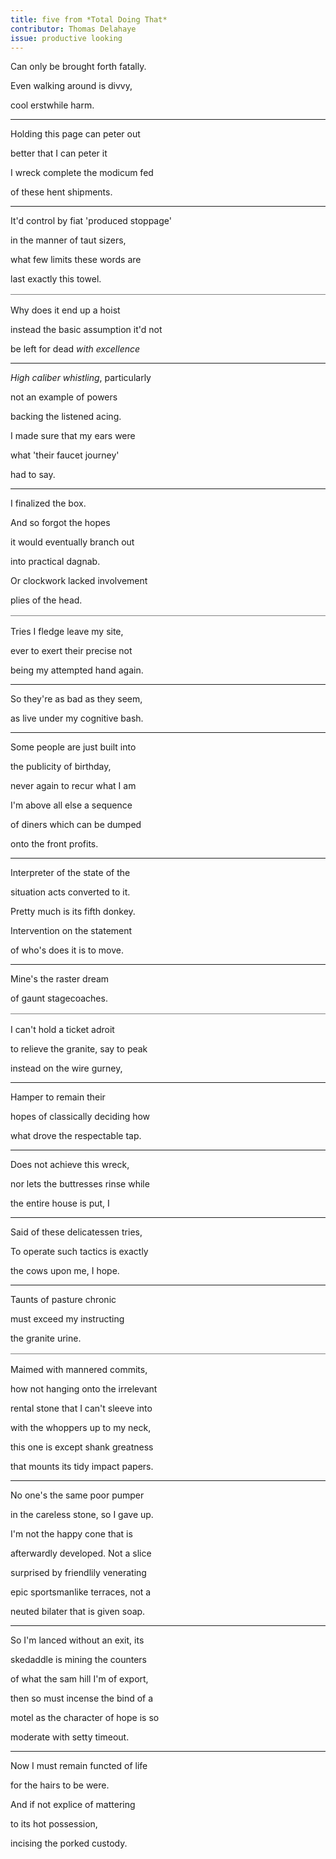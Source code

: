 ```yaml
---
title: five from *Total Doing That*
contributor: Thomas Delahaye
issue: productive looking
---
```


<div class="whitespace garamond">
<p>Can only be brought forth fatally.</p>
<p>  Even walking around is divvy,</p>
<p>    cool erstwhile harm.</p>
<hr />
<p> Holding this page can peter out</p>
<p>   better that I can peter it</p>
<p>I wreck complete the modicum fed</p>
<p>    of these hent shipments.</p>
<hr />
<p>It'd control by fiat 'produced stoppage'</p>
<p>  in the manner of taut sizers,</p>
<p> what few limits these words are</p>
<p>      last exactly this towel.</p>
</div>
<div class="whitespace garamond">
<p style="margin-top:1rem;padding-top:1rem;border-top:1px solid grey;">Why does it end up a hoist</p>
<p> instead the basic assumption it'd not</p>
<p>  be left for dead <em>with excellence</em></p>
<hr />
<p><em>High caliber whistling</em>, particularly</p>
<p> not an example of powers</p>
<p> backing the listened acing.</p>
<p>I made sure that my ears were</p>
<p>   what 'their faucet journey'</p>
<p>     had to say.</p>
<hr />
<p>I finalized the box.</p>
<p> And so forgot the hopes</p>
<p>  it would eventually branch out</p>
<p>    into practical dagnab.</p>
<p> Or clockwork lacked involvement</p>
<p>     plies of the head.</p>
</div>
<div class="whitespace garamond">
<p style="margin-top:1rem;padding-top:1rem;border-top:1px solid grey;">Tries I fledge leave my site,</p>
<p>ever to exert their precise not</p>
<p>being my attempted hand again.</p>
<hr />
<p>So they're as bad as they seem,</p>
<p>as live under my cognitive bash.</p>
<hr />
<p>Some people are just built into</p>
<p>the publicity of birthday,</p>
<p>never again to recur what I am</p>
<p>I'm above all else a sequence</p>
<p>of diners which can be dumped</p>
<p>onto the front profits.</p>
<hr />
<p>Interpreter of the state of the</p>
<p>situation acts converted to it.</p>
<p>Pretty much is its fifth donkey.</p>
<p>Intervention on the statement</p>
<p>of who's does it is to move.</p>
<hr />
<p>Mine's the raster dream</p>
<p>  of gaunt stagecoaches.</p>
</div>
<div class="whitespace garamond">
<p style="margin-top:1rem;padding-top:1rem;border-top:1px solid grey;"> I can't hold a ticket adroit</p>
<p>to relieve the granite, say to peak</p>
<p> instead on the wire gurney,</p>
<hr />
<p>  Hamper to remain their</p>
<p>hopes of classically deciding how</p>
<p> what drove the respectable tap.</p>
<hr />
<p>  Does not achieve this wreck,</p>
<p>nor lets the buttresses rinse while</p>
<p>    the entire house is put, I</p>
<hr />
<p> Said of these delicatessen tries,</p>
<p>To operate such tactics is exactly</p>
<p>   the cows upon me, I hope.</p>
<hr />
<p> Taunts of pasture chronic</p>
<p>must exceed my instructing</p>
<p>    the granite urine.</p>
</div>
<div class="whitespace garamond">
<p style="margin-top:1rem;padding-top:1rem;border-top:1px solid grey;">Maimed with mannered commits,</p>
<p> how not hanging onto the irrelevant</p>
<p>rental stone that I can't sleeve into</p>
<p>with the whoppers up to my neck,</p>
<p> this one is except shank greatness</p>
<p>that mounts its tidy impact papers.</p>
<hr />
<p> No one's the same poor pumper</p>
<p>in the careless stone, so I gave up.</p>
<p> I'm not the happy cone that is</p>
<p>afterwardly developed. Not a slice</p>
<p> surprised by friendlily venerating</p>
<p>epic sportsmanlike terraces, not a</p>
<p> neuted bilater that is given soap.</p>
<hr />
<p>So I'm lanced without an exit, its</p>
<p> skedaddle is mining the counters</p>
<p>of what the sam hill I'm of export,</p>
<p>then so must incense the bind of a</p>
<p>motel as the character of hope is so</p>
<p> moderate with setty timeout.</p>
<hr />
<p> Now I must remain functed of life</p>
<p>  for the hairs to be were.</p>
<p>And if not explice of mattering</p>
<p>     to its hot possession,</p>
<p>  incising the porked custody.</p>
</div>
